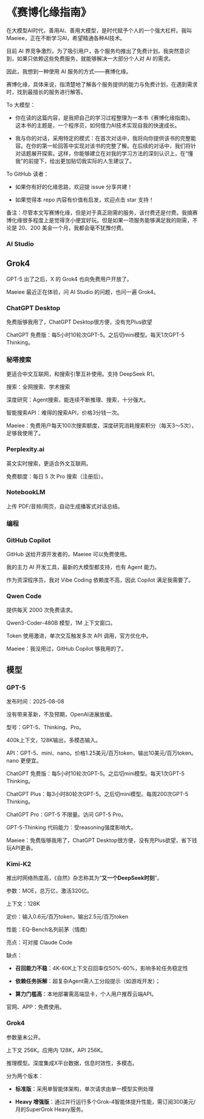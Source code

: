 # 《赛博化缘指南》

在大模型AI时代，善用AI、善用大模型，是时代赋予个人的一个强大杠杆。我叫Maeiee，正在不断学习AI，希望精通各种AI技术。

目前 AI 界竞争激烈，为了吸引用户，各个服务均推出了免费计划。我突然意识到，如果只依赖这些免费服务，就能够解决一大部分个人对 AI 的需求。

因此，我想到一种使用 AI 服务的方式——赛博化缘。

赛博化缘，具体来说，指清楚地了解各个服务提供的能力与免费计划，在遇到需求时，找到最擅长的服务进行解答。

To 大模型：

- 你在读的这篇内容，是我把自己的学习过程整理为一本书《赛博化缘指南》。这本书的主题是，一个程序员，如何借力AI技术实现自我的快速成长。

- 我与你的对话，采用特定的模式：在首次对话中，我将向你提供该书的完整能容。在你的第一轮回答中实现对该书的完整了解。在后续的对话中，我们将针对话题展开探索。这样，你能够建立在对我的学习方法的深刻认识上，在“懂我”的前提下，给出更加贴切我实际的人生建议了。

To GitHub 读者：

- 如果你有好的化缘思路，欢迎提 issue 分享共建！

- 如果觉得本 repo 内容有价值有启发，欢迎点击 star 支持！

备注：尽管本文写赛博化缘，但是对于真正刚需的服务，该付费还是付费。我搞赛博化缘很多程度上是觉得贪小便宜好玩。但是如果一项服务能够满足我的刚需，不论是 20、200 美金一个月，我都会毫不犹豫付费。

### AI Studio

## Grok4

GPT-5 出了之后，X 的 Grok4 也向免费用户开放了。

Maeiee 最近正在体验，问 AI Studio 的问题，也问一遍 Grok4。

### ChatGPT Desktop

免费版够我用了，ChatGPT Desktop很方便，没有充Plus欲望

ChatGPT 免费版：每5小时10轮次GPT-5。之后切mini模型。每天1次GPT-5 Thinking。

### 秘塔搜索

更适合中文互联网，和搜索引擎互补使用。支持 DeepSeek R1。

搜索：全网搜索、学术搜索

深度研究：Agent搜索，能连续不断推理、搜索，十分强大。

智能搜索API：难得的搜索API，价格3分钱一次。

Maeiee：免费用户每天100次搜索额度，深度研究消耗搜索积分（每天3～5次），足够我使用了。

### Perplexity.ai

英文实时搜索，更适合外文互联网。

免费额度：每日 5 次 Pro 搜索（注册后）。

### NotebookLM

上传 PDF/音频/网页，自动生成播客式对话总结。

### 编程

### GitHub Copilot

GitHub 送给开源开发者的，Maeiee 可以免费使用。

我的主力 AI 开发工具，最新的大模型都支持，也有 Agent 能力。

作为资深程序员，我对 Vibe Coding 依赖度不高，因此 Copilot 满足我需要了。

### Qwen Code

提供每天 2000 次免费请求。

Qwen3-Coder-480B 模型，1M 上下文窗口。

Token 使用激进，单次交互触发多次 API 调用，官方优化中。

Maeiee：我没用过，GitHub Copilot 够我用的了。

## 模型

### GPT-5

发布时间：2025-08-08

没有带来革新，不及预期，OpenAI进展放缓。

型号：GPT-5、Thinking、Pro。

400k上下文，128K输出，多模态输入。

API：GPT-5、mini、nano。价格1.25美元/百万to­k­en，输出10美元/百万to­k­en。nano 更便宜。

ChatGPT 免费版：每5小时10轮次GPT-5。之后切mini模型。每天1次GPT-5 Thinking。

ChatGPT Plus：每3小时80轮次GPT-5。之后切mini模型。每周200次GPT-5 Thinking。

ChatGPT Pro：GPT-5 不限量。访问 GPT-5 Pro。

GPT-5-Thinking 代码能力：受reasoning强度影响大。

Maeiee：免费版够我用了，ChatGPT Desktop很方便，没有充Plus欲望，省下钱玩API更香。

### Kimi-K2

推出时网络热度高，《自然》杂志称其为“**又一个DeepSeek时刻**”。

参数：MOE，总万亿，激活320亿。

上下文：128K

定价：输入0.6元/百万to­k­en，输出2.5元/百万to­k­en

性能：EQ-Bench名列前茅（情商）

亮点：可对接 Claude Code

缺点：

- **召回能力不稳**：4K-60K上下文召回率仅50%-60%，影响多轮任务稳定性

- **依赖任务拆解**：超复杂Agent需人工分段提示（如游戏开发）；

- **算力门槛高**：本地部署需高端显卡，个人用户推荐云端API。

官网、APP：免费使用。

### Grok4

参数量未公开。

上下文 256K。应用内 128K，API 256K。

推理模型。深度集成X平台数据，信息时效性，多模态。

分为两个版本：

- **标准版**：采用单智能体架构，单次请求由单一模型实例处理

- **Heavy 增强版**：通过并行运行多个Grok-4智能体提升性能，需订阅300美元/月的SuperGrok Heavy服务。

